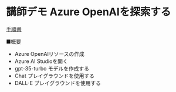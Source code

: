 # 講師デモ Azure OpenAIを探索する

[手順書](https://microsoftlearning.github.io/mslearn-generative-ai/Instructions/Labs/2-explore-azure-openai.html)

■概要

- Azure OpenAIリソースの作成
- Azure AI Studioを開く
- gpt-35-turbo モデルを作成する
- Chat プレイグラウンドを使用する
- DALL-E プレイグラウンドを使用する
